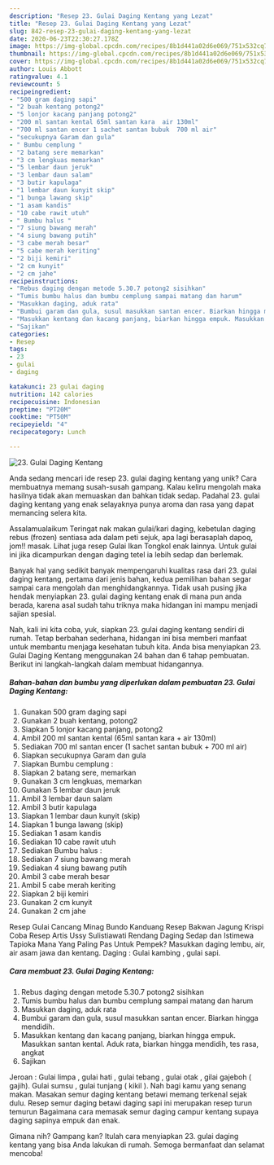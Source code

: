 ```yaml
---
description: "Resep 23. Gulai Daging Kentang yang Lezat"
title: "Resep 23. Gulai Daging Kentang yang Lezat"
slug: 842-resep-23-gulai-daging-kentang-yang-lezat
date: 2020-06-23T22:30:27.178Z
image: https://img-global.cpcdn.com/recipes/8b1d441a02d6e069/751x532cq70/23-gulai-daging-kentang-foto-resep-utama.jpg
thumbnail: https://img-global.cpcdn.com/recipes/8b1d441a02d6e069/751x532cq70/23-gulai-daging-kentang-foto-resep-utama.jpg
cover: https://img-global.cpcdn.com/recipes/8b1d441a02d6e069/751x532cq70/23-gulai-daging-kentang-foto-resep-utama.jpg
author: Louis Abbott
ratingvalue: 4.1
reviewcount: 5
recipeingredient:
- "500 gram daging sapi"
- "2 buah kentang potong2"
- "5 lonjor kacang panjang potong2"
- "200 ml santan kental 65ml santan kara  air 130ml"
- "700 ml santan encer 1 sachet santan bubuk  700 ml air"
- "secukupnya Garam dan gula"
- " Bumbu cemplung "
- "2 batang sere memarkan"
- "3 cm lengkuas memarkan"
- "5 lembar daun jeruk"
- "3 lembar daun salam"
- "3 butir kapulaga"
- "1 lembar daun kunyit skip"
- "1 bunga lawang skip"
- "1 asam kandis"
- "10 cabe rawit utuh"
- " Bumbu halus "
- "7 siung bawang merah"
- "4 siung bawang putih"
- "3 cabe merah besar"
- "5 cabe merah keriting"
- "2 biji kemiri"
- "2 cm kunyit"
- "2 cm jahe"
recipeinstructions:
- "Rebus daging dengan metode 5.30.7 potong2 sisihkan"
- "Tumis bumbu halus dan bumbu cemplung sampai matang dan harum"
- "Masukkan daging, aduk rata"
- "Bumbui garam dan gula, susul masukkan santan encer. Biarkan hingga mendidih."
- "Masukkan kentang dan kacang panjang, biarkan hingga empuk. Masukkan santan kental. Aduk rata, biarkan hingga mendidih, tes rasa, angkat"
- "Sajikan"
categories:
- Resep
tags:
- 23
- gulai
- daging

katakunci: 23 gulai daging 
nutrition: 142 calories
recipecuisine: Indonesian
preptime: "PT20M"
cooktime: "PT50M"
recipeyield: "4"
recipecategory: Lunch

---
```



![23. Gulai Daging Kentang](https://img-global.cpcdn.com/recipes/8b1d441a02d6e069/751x532cq70/23-gulai-daging-kentang-foto-resep-utama.jpg)

Anda sedang mencari ide resep 23. gulai daging kentang yang unik? Cara membuatnya memang susah-susah gampang. Kalau keliru mengolah maka hasilnya tidak akan memuaskan dan bahkan tidak sedap. Padahal 23. gulai daging kentang yang enak selayaknya punya aroma dan rasa yang dapat memancing selera kita.

Assalamualaikum Teringat nak makan gulai/kari daging, kebetulan daging rebus (frozen) sentiasa ada dalam peti sejuk, apa lagi berasaplah dapoq, jom!! masak. Lihat juga resep Gulai Ikan Tongkol enak lainnya. Untuk gulai ini jika dicampurkan dengan daging tetel ia lebih sedap dan berlemak.

Banyak hal yang sedikit banyak mempengaruhi kualitas rasa dari 23. gulai daging kentang, pertama dari jenis bahan, kedua pemilihan bahan segar sampai cara mengolah dan menghidangkannya. Tidak usah pusing jika hendak menyiapkan 23. gulai daging kentang enak di mana pun anda berada, karena asal sudah tahu triknya maka hidangan ini mampu menjadi sajian spesial.


Nah, kali ini kita coba, yuk, siapkan 23. gulai daging kentang sendiri di rumah. Tetap berbahan sederhana, hidangan ini bisa memberi manfaat untuk membantu menjaga kesehatan tubuh kita. Anda bisa menyiapkan 23. Gulai Daging Kentang menggunakan 24 bahan dan 6 tahap pembuatan. Berikut ini langkah-langkah dalam membuat hidangannya.

<!--inarticleads1-->

##### Bahan-bahan dan bumbu yang diperlukan dalam pembuatan 23. Gulai Daging Kentang:

1. Gunakan 500 gram daging sapi
1. Gunakan 2 buah kentang, potong2
1. Siapkan 5 lonjor kacang panjang, potong2
1. Ambil 200 ml santan kental (65ml santan kara + air 130ml)
1. Sediakan 700 ml santan encer (1 sachet santan bubuk + 700 ml air)
1. Siapkan secukupnya Garam dan gula
1. Siapkan  Bumbu cemplung :
1. Siapkan 2 batang sere, memarkan
1. Gunakan 3 cm lengkuas, memarkan
1. Gunakan 5 lembar daun jeruk
1. Ambil 3 lembar daun salam
1. Ambil 3 butir kapulaga
1. Siapkan 1 lembar daun kunyit (skip)
1. Siapkan 1 bunga lawang (skip)
1. Sediakan 1 asam kandis
1. Sediakan 10 cabe rawit utuh
1. Sediakan  Bumbu halus :
1. Sediakan 7 siung bawang merah
1. Sediakan 4 siung bawang putih
1. Ambil 3 cabe merah besar
1. Ambil 5 cabe merah keriting
1. Siapkan 2 biji kemiri
1. Gunakan 2 cm kunyit
1. Gunakan 2 cm jahe


Resep Gulai Cancang Minag Bundo Kanduang Resep Bakwan Jagung Krispi Coba Resep Artis Ussy Sulistiawati Rendang Daging Sedap dan Istimewa Tapioka Mana Yang Paling Pas Untuk Pempek? Masukkan daging lembu, air, air asam jawa dan kentang. Daging : Gulai kambing , gulai sapi. 

<!--inarticleads2-->

##### Cara membuat 23. Gulai Daging Kentang:

1. Rebus daging dengan metode 5.30.7 potong2 sisihkan
1. Tumis bumbu halus dan bumbu cemplung sampai matang dan harum
1. Masukkan daging, aduk rata
1. Bumbui garam dan gula, susul masukkan santan encer. Biarkan hingga mendidih.
1. Masukkan kentang dan kacang panjang, biarkan hingga empuk. Masukkan santan kental. Aduk rata, biarkan hingga mendidih, tes rasa, angkat
1. Sajikan


Jeroan : Gulai limpa , gulai hati , gulai tebang , gulai otak , gilai gajeboh ( gajih). Gulai sumsu , gulai tunjang ( kikil ). Nah bagi kamu yang senang makan. Masakan semur daging kentang betawi memang terkenal sejak dulu. Resep semur daging betawi daging sapi ini merupakan resep turun temurun Bagaimana cara memasak semur daging campur kentang supaya daging sapinya empuk dan enak. 

Gimana nih? Gampang kan? Itulah cara menyiapkan 23. gulai daging kentang yang bisa Anda lakukan di rumah. Semoga bermanfaat dan selamat mencoba!
